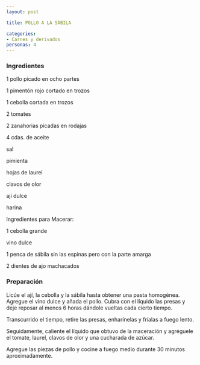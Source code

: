 ```yaml
---
layout: post

title: POLLO A LA SÁBILA

categories:
- Carnes y derivados
personas: 4 
---
```


<h3>Ingredientes</h3>
1 pollo picado en ocho partes

1 pimentón rojo cortado en trozos

1 cebolla cortada en trozos

2 tomates

2 zanahorias picadas en rodajas

4 cdas. de aceite

sal

pimienta

hojas de laurel

clavos de olor

ají dulce

harina

Ingredientes para Macerar:

1 cebolla grande

vino dulce

1 penca de sábila sin las espinas pero con la parte amarga

2 dientes de ajo machacados

<h3>Preparación</h3>
Licúe el ají, la cebolla y la sábila hasta obtener una pasta homogénea. Agregue el vino dulce y añada el pollo. Cubra con el líquido las presas y deje reposar al menos 6 horas dándole vueltas cada cierto tiempo.

Transcurrido el tiempo, retire las presas, enharínelas y fríalas a fuego lento.

Seguidamente, caliente el líquido que obtuvo de la maceración y agréguele el tomate, laurel, clavos de olor y una cucharada de azúcar.

Agregue las piezas de pollo y cocine a fuego medio durante 30 minutos aproximadamente.